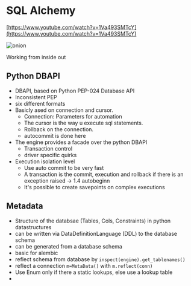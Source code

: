 # SQL Alchemy

[https://www.youtube.com/watch?v=1Va493SMTcY](https://www.youtube.com/watch?v=1Va493SMTcY)

![onion](./images/sqlalchemy_onion.png)

Working from inside out

## Python DBAPI

- DBAPI, based on Python PEP-024 Database API
- Inconsistent PEP
- six different formats
- Basicly ased on connection and cursor.
  - Connection: Parameters for automation
  - The cursor is the way u execute sql statements.
  - Rollback on the connection.
  - autocommit is done here
- The engine provides a facade over the python DBAPI
  - Transaction control
  - driver specific quirks
- Execution isolation level
  - Use auto commit to be very fast
  - A transaction is the commit, execution and rollback if there is an exception raised -> 1.4 autobeginn
  - It's possible to create savepoints on complex executions

## Metadata

- Structure of the databsae (Tables, Cols, Constraints) in python datastructures
- can be written via DataDefinitionLanguage (DDL) to the database schema
- can be generated from a database schema
- basic for alembic
- reflect schema from database by `inspect(engine).get_tablenames()`
- reflect a connection `m=MetaData()` with `m.reflect(conn)`
- Use Enum only if there a static lookups, else use a lookup table
- 
